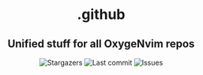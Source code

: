 <h1 align="center">.github</h1>
<h2 align="center">Unified stuff for all OxygeNvim repos</h1>

<p align="center">
  <img alt="Stargazers" src="https://img.shields.io/github/stars/OxygeNvim/.github?style=for-the-badge&colorA=0b1221&colorB=ff8e8e" />
  <img alt="Last commit" src="https://img.shields.io/github/last-commit/OxygeNvim/.github?style=for-the-badge&colorA=0b1221&colorB=BDB0E4" />
  <img alt="Issues" src="https://img.shields.io/github/issues/OxygeNvim/.github?style=for-the-badge&colorA=0b1221&colorB=FBC19D" />
</p>
